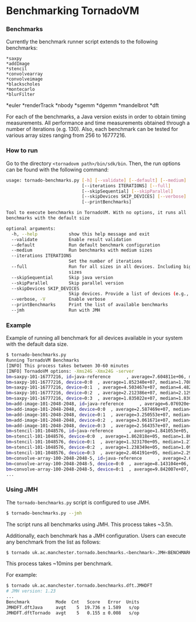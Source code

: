 # Benchmarking TornadoVM


### Benchmarks

Currently the benchmark runner script extends to the following benchmarks:

	*saxpy
	*addImage
	*stencil
	*convolvearray
	*convolveimage
	*blackscholes
	*montecarlo
	*blurFilter
  *euler
	*renderTrack
	*nbody
	*sgemm
	*dgemm
	*mandelbrot
	*dft

For each of the benchmarks, a Java version exists in order to obtain timing measurements. All performance and time measurements obtained through a number of iterations (e.g. 130). Also, each benchmark can be tested for various array sizes ranging from 256 to 16777216.

### How to run

Go to the directory `<tornadovm path>/bin/sdk/bin`. Then, the run options can be found with the following command:

```bash
usage: tornado-benchmarks.py [-h] [--validate] [--default] [--medium]
                             [--iterations ITERATIONS] [--full]
                             [--skipSequential] [--skipParallel]
                             [--skipDevices SKIP_DEVICES] [--verbose]
                             [--printBenchmarks]

Tool to execute benchmarks in TornadoVM. With no options, it runs all
benchmarks with the default size

optional arguments:
  -h, --help            show this help message and exit
  --validate            Enable result validation
  --default             Run default benchmark configuration
  --medium              Run benchmarks with medium sizes
  --iterations ITERATIONS
                        Set the number of iterations
  --full                Run for all sizes in all devices. Including big data
                        sizes
  --skipSequential      Skip java version
  --skipParallel        Skip parallel version
  --skipDevices SKIP_DEVICES
                        Skip devices. Provide a list of devices (e.g., 0,1)
  --verbose, -V         Enable verbose
  --printBenchmarks     Print the list of available benchmarks
  --jmh                 Run with JMH
```


### Example

Example of running all benchmark for all devices available in your system with the default data size.


```bash
$ tornado-benchmarks.py
Running TornadoVM Benchmarks
[INFO] This process takes between 30-60 minutes
[INFO] TornadoVM options: -Xms24G -Xmx24G -server
bm=saxpy-101-16777216, id=java-reference      , average=7.604811e+06, median=7.521843e+06, firstIteration=1.179550e+07, best=7.355636e+06
bm=saxpy-101-16777216, device=0:0  , average=1.852340e+07, median=1.708197e+07, firstIteration=2.788138e+07, best=1.612269e+07, speedupAvg=0.4106, speedupMedian=0.4403, speedupFirstIteration=0.4231, CV=10.5305%, deviceName=NVIDIA CUDA -- GeForce GTX 1050
bm=saxpy-101-16777216, device=0:1  , average=4.503467e+07, median=4.482944e+07, firstIteration=6.696712e+07, best=4.236860e+07, speedupAvg=0.1689, speedupMedian=0.1678, speedupFirstIteration=0.1761, CV=4.7203%, deviceName=Intel(R) OpenCL -- Intel(R) Core(TM) i7-7700HQ CPU @ 2.80GHz
bm=saxpy-101-16777216, device=0:2  , average=2.212386e+07, median=2.129296e+07, firstIteration=3.493844e+07, best=1.975243e+07, speedupAvg=0.3437, speedupMedian=0.3533, speedupFirstIteration=0.3376, CV=7.5316%, deviceName=AMD Accelerated Parallel Processing -- Intel(R) Core(TM) i7-7700HQ CPU @ 2.80GHz
bm=saxpy-101-16777216, device=0:3  , average=1.835022e+07, median=1.830117e+07, firstIteration=2.965289e+07, best=1.760201e+07, speedupAvg=0.4144, speedupMedian=0.4110, speedupFirstIteration=0.3978, CV=3.2015%, deviceName=Intel(R) OpenCL HD Graphics -- Intel(R) Gen9 HD Graphics NEO
bm=add-image-101-2048-2048, id=java-reference      , average=6.076920e+07, median=5.912435e+07, firstIteration=9.159228e+07, best=5.539140e+07
bm=add-image-101-2048-2048, device=0:0  , average=2.587469e+07, median=2.560709e+07, firstIteration=6.173938e+07, best=2.399116e+07, speedupAvg=2.3486, speedupMedian=2.3089, speedupFirstIteration=1.4835, CV=5.1914%, deviceName=NVIDIA CUDA -- GeForce GTX 1050
bm=add-image-101-2048-2048, device=0:1  , average=3.250553e+07, median=3.089569e+07, firstIteration=8.700214e+07, best=2.691534e+07, speedupAvg=1.8695, speedupMedian=1.9137, speedupFirstIteration=1.0528, CV=11.3154%, deviceName=Intel(R) OpenCL -- Intel(R) Core(TM) i7-7700HQ CPU @ 2.80GHz
bm=add-image-101-2048-2048, device=0:2  , average=3.061671e+07, median=3.037699e+07, firstIteration=7.024932e+07, best=2.742994e+07, speedupAvg=1.9848, speedupMedian=1.9464, speedupFirstIteration=1.3038, CV=4.3990%, deviceName=AMD Accelerated Parallel Processing -- Intel(R) Core(TM) i7-7700HQ CPU @ 2.80GHz
bm=add-image-101-2048-2048, device=0:3  , average=2.564357e+07, median=2.512443e+07, firstIteration=6.052658e+07, best=2.316377e+07, speedupAvg=2.3698, speedupMedian=2.3533, speedupFirstIteration=1.5133, CV=4.9465%, deviceName=Intel(R) OpenCL HD Graphics -- Intel(R) Gen9 HD Graphics NEO
bm=stencil-101-1048576, id=java-reference      , average=1.841053e+05, median=1.885090e+05, firstIteration=4.734246e+06, best=1.636910e+05
bm=stencil-101-1048576, device=0:0  , average=1.862818e+05, median=1.863900e+05, firstIteration=8.547734e+06, best=1.672090e+05, speedupAvg=0.9883, speedupMedian=1.0114, speedupFirstIteration=0.5539, CV=13.9480%, deviceName=NVIDIA CUDA -- GeForce GTX 1050
bm=stencil-101-1048576, device=0:1  , average=1.323170e+05, median=1.272060e+05, firstIteration=7.506147e+06, best=1.057020e+05, speedupAvg=1.3914, speedupMedian=1.4819, speedupFirstIteration=0.6307, CV=12.2388%, deviceName=Intel(R) OpenCL -- Intel(R) Core(TM) i7-7700HQ CPU @ 2.80GHz
bm=stencil-101-1048576, device=0:2  , average=1.238349e+05, median=1.095310e+05, firstIteration=4.092201e+06, best=8.586900e+04, speedupAvg=1.4867, speedupMedian=1.7211, speedupFirstIteration=1.1569, CV=47.6368%, deviceName=AMD Accelerated Parallel Processing -- Intel(R) Core(TM) i7-7700HQ CPU @ 2.80GHz
bm=stencil-101-1048576, device=0:3  , average=2.464191e+05, median=2.296330e+05, firstIteration=4.807327e+06, best=2.218090e+05, speedupAvg=0.7471, speedupMedian=0.8209, speedupFirstIteration=0.9848, CV=12.3793%, deviceName=Intel(R) OpenCL HD Graphics -- Intel(R) Gen9 HD Graphics NEO
bm=convolve-array-100-2048-2048-5, id=java-reference      , average=2.612301e+08, median=2.609304e+08, firstIteration=4.006838e+08, best=2.544892e+08
bm=convolve-array-100-2048-2048-5, device=0:0  , average=8.143104e+06, median=8.214443e+06, firstIteration=1.811648e+07, best=7.609697e+06, speedupAvg=32.0799, speedupMedian=31.7648, speedupFirstIteration=22.1171, CV=4.6348%, deviceName=NVIDIA CUDA -- GeForce GTX 1050
bm=convolve-array-100-2048-2048-5, device=0:1  , average=9.842007e+07, median=9.631152e+07, firstIteration=1.018732e+08, best=9.032237e+07, speedupAvg=2.6542, speedupMedian=2.7092, speedupFirstIteration=3.9332, CV=9.3753%, deviceName=Intel(R) OpenCL -- Intel(R) Core(TM) i7-7700HQ CPU @ 2.80GHz
...
```



### Using JMH

The `tornado-benchmarks.py` script is configured to use JMH.


```bash
$ tornado-benchmarks.py --jmh    
```

The script runs all benchmarks using JMH. This process takes ~3.5h.


Additionally, each benchmark has a JMH configuration. Users can execute any benchmark from the list as follows:

```bash
$ tornado uk.ac.manchester.tornado.benchmarks.<benchmark>.JMH<BENCHMARK>
```

This process takes ~10mins per benchmark.

For example:

```bash
$ tornado uk.ac.manchester.tornado.benchmarks.dft.JMHDFT
# JMH version: 1.23
...
Benchmark          Mode  Cnt   Score   Error  Units
JMHDFT.dftJava     avgt    5  19.736 ± 1.589   s/op
JMHDFT.dftTornado  avgt    5   0.155 ± 0.008   s/op
```
